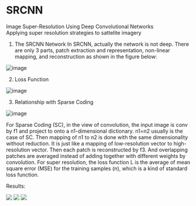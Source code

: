 # SRCNN
Image Super-Resolution Using Deep Convolutional Networks
<br />
Applying super resolution strategies to sattelite imagery
1. The SRCNN Network
In SRCNN, actually the network is not deep. There are only 3 parts, patch extraction and representation, non-linear mapping, and reconstruction as shown in the figure below:

![image](https://user-images.githubusercontent.com/106013751/169710536-07145630-b5a6-4864-a653-c80f797d2663.png)

2. Loss Function

![image](https://user-images.githubusercontent.com/106013751/169710551-d222c76a-7db6-4525-a664-ac8a3a1ed99b.png)

3. Relationship with Sparse Coding

![image](https://user-images.githubusercontent.com/106013751/169710582-97855376-48d4-41f4-a9ac-91c03e026064.png)

For Sparse Coding (SC), in the view of convolution, the input image is conv by f1 and project to onto a n1-dimensional dictionary. n1=n2 usually is the case of SC. Then mapping of n1 to n2 is done with the same dimensionality without reduction. It is just like a mapping of low-resolution vector to high-resolution vector. Then each patch is reconstructed by f3. And overlapping patches are averaged instead of adding together with different weights by convolution.
For super resolution, the loss function L is the average of mean square error (MSE) for the training samples (n), which is a kind of standard loss function.

Results: 

![](https://github.com/WarrenGreen/srcnn/blob/master/results/05953_combined.jpg)
![](https://github.com/WarrenGreen/srcnn/blob/master/results/05454_combined.jpg)
![](https://github.com/WarrenGreen/srcnn/blob/master/results/06006_combined.jpg)
